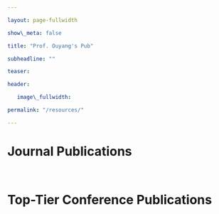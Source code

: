 ```yaml
---

layout: page-fullwidth

show\_meta: false

title: "Prof. Ouyang's Pub"

subheadline: ""

teaser: 

header:

   image\_fullwidth: 

permalink: "/resources/"

---
```


# Journal Publications
<div id="journal_list"></div>


<br>


# Top-Tier Conference Publications
<div id="conference_list"></div>


<script src="../assets/js/pub_gen.js">


// ---
// layout: page
// show_meta: false
// title: "resources"
// subheadline: ""
// teaser: 
// header:
//    image_fullwidth: 
// permalink: "/resources/"
// ---

// <hr>
// ## Project
// ### Journal Publications
// <div id="journal_list"></div>


// <br>


// ### Top-Tier Conference Publications
// <div id="conference_list"></div>


// <script src="../assets/js/pub_gen_resource.js">
